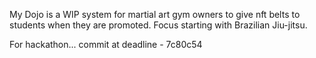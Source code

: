 My Dojo is a WIP system for martial art gym owners to give nft belts to students when they are promoted. Focus starting with Brazilian Jiu-jitsu.

For hackathon... commit at deadline - 7c80c54